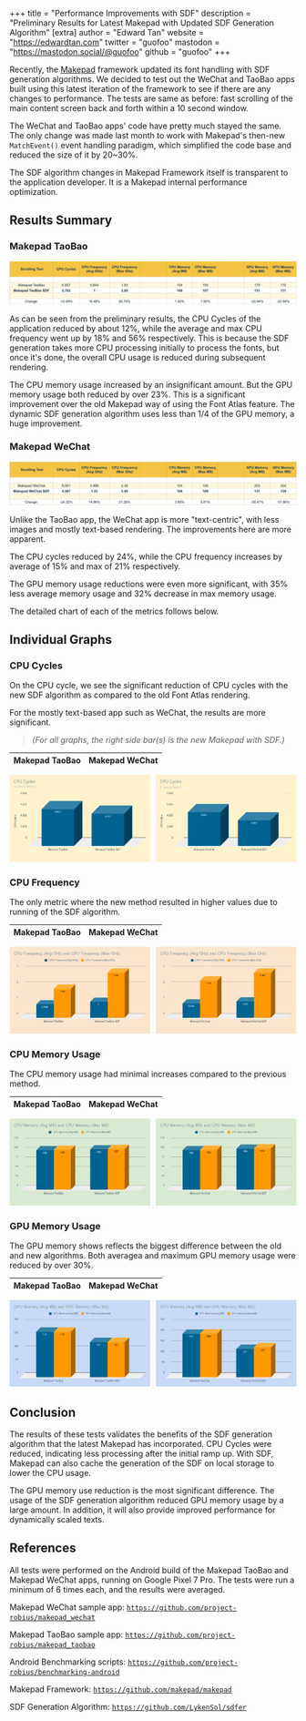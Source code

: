 +++
title = "Performance Improvements with SDF"
description = "Preliminary Results for Latest Makepad with Updated SDF Generation Algorithm"
[extra]
author = "Edward Tan"
website = "https://edwardtan.com"
twitter = "guofoo"
mastodon = "https://mastodon.social/@guofoo"
github = "guofoo"
+++

Recently, the [Makepad](https://github.com/makepad/makepad) framework updated its font handling with SDF generation algorithms. We decided to test out the WeChat and TaoBao apps built using this latest iteration of the framework to see if there are any changes to performance. The tests are same as before: fast scrolling of the main content screen back and forth within a 10 second window.

The WeChat and TaoBao apps' code have pretty much stayed the same. The only change was made last month to work with Makepad's then-new `MatchEvent()` event handling paradigm, which simplified the code base and reduced the size of it by 20~30%.

The SDF algorithm changes in Makepad Framework itself is transparent to the application developer. It is a Makepad internal performance optimization.

## Results Summary

### Makepad TaoBao

![TaoBao Results Summary](/blog/makepad-sdf-taobao-results.png)

As can be seen from the preliminary results, the CPU Cycles of the application reduced by about 12%, while the average and max CPU frequency went up by 18% and 56% respectively. This is because the SDF generation takes more CPU processing initially to process the fonts, but once it's done, the overall CPU usage is reduced during subsequent rendering.

The CPU memory usage increased by an insignificant amount. But the GPU memory usage both reduced by over 23%. This is a significant improvement over the old Makepad way of using the Font Atlas feature. The dynamic SDF generation algorithm uses less than 1/4 of the GPU memory, a huge improvement.

### Makepad WeChat

![WeChat Results Summary](/blog/makepad-sdf-wechat-results.png)

Unlike the TaoBao app, the WeChat app is more "text-centric", with less images and mostly text-based rendering. The improvements here are more apparent.

The CPU cycles reduced by 24%, while the CPU frequency increases by average of 15% and max of 21% respectively.

The GPU memory usage reductions were even more significant, with 35% less average memory usage and 32% decrease in max memory usage.

The detailed chart of each of the metrics follows below.

## Individual Graphs

### CPU Cycles

On the CPU cycle, we see the significant reduction of CPU cycles with the new SDF algorithm as compared to the old Font Atlas rendering.

For the mostly text-based app such as WeChat, the results are more significant.

> _(For all graphs, the right side bar(s) is the new Makepad with SDF.)_

Makepad TaoBao | Makepad WeChat
--- | ---
<div style="display:flex">
  <div style="flex:1;padding-right:5px;">
    <a href="/blog/cpu-cycles-3.png" target="_new">
      <img src="/blog/cpu-cycles-3.png" width="100%" alt="CPU Cycles" />
    </a>
  </div>
  <div style="flex:1;padding-left:5px;">
    <a href="/blog/cpu-cycles-4.png" target="_new">
      <img src="/blog/cpu-cycles-4.png" width="100%" alt="CPU Cycles" />
    </a>
  </div>
</div>

### CPU Frequency

The only metric where the new method resulted in higher values due to running of the SDF algorithm.

Makepad TaoBao | Makepad WeChat
--- | ---
<div style="display:flex">
  <div style="flex:1;padding-right:5px;">
    <a href="/blog/cpu-frequency-3.png" target="_new">
      <img src="/blog/cpu-frequency-3.png" width="100%" alt="CPU Frequency" />
    </a>
  </div>
  <div style="flex:1;padding-left:5px;">
    <a href="/blog/cpu-frequency-4.png" target="_new">
      <img src="/blog/cpu-frequency-4.png" width="100%" alt="CPU Frequency" />
    </a>
  </div>
</div>

### CPU Memory Usage

The CPU memory usage had minimal increases compared to the previous method.

Makepad TaoBao | Makepad WeChat
--- | ---
<div style="display:flex">
  <div style="flex:1;padding-right:5px;">
    <a href="/blog/cpu-memory-3.png" target="_new">
      <img src="/blog/cpu-memory-3.png" width="100%" alt="CPU Memory" />
    </a>
  </div>
  <div style="flex:1;padding-left:5px;">
    <a href="/blog/cpu-memory-4.png" target="_new">
      <img src="/blog/cpu-memory-4.png" width="100%" alt="CPU Memory" />
    </a>
  </div>
</div>

### GPU Memory Usage

The GPU memory shows reflects the biggest difference between the old and new algorithms. Both averagea and maximum GPU memory usage were reduced by over 30%.

Makepad TaoBao | Makepad WeChat
--- | ---
<div style="display:flex">
  <div style="flex:1;padding-right:5px;">
    <a href="/blog/gpu-memory-3.png" target="_new">
      <img src="/blog/gpu-memory-3.png" width="100%" alt="GPU Memory" />
    </a>
  </div>
  <div style="flex:1;padding-left:5px;">
    <a href="/blog/gpu-memory-4.png" target="_new">
      <img src="/blog/gpu-memory-4.png" width="100%" alt="GPU Memory" />
    </a>
  </div>
</div>

## Conclusion

The results of these tests validates the benefits of the SDF generation algorithm that the latest Makepad has incorporated. CPU Cycles were reduced, indicating less processing after the initial ramp up. With SDF, Makepad can also cache the generation of the SDF on local storage to lower the CPU usage.

The GPU memory use reduction is the most significant difference. The usage of the SDF generation algorithm reduced GPU memory usage by a large amount. In addition, it will also provide improved performance for dynamically scaled texts.

## References

All tests were performed on the Android build of the Makepad TaoBao and Makepad WeChat apps, running on Google Pixel 7 Pro.  The tests were run a minimum of 6 times each, and the results were averaged.

Makepad WeChat sample app:
[`https://github.com/project-robius/makepad_wechat`](https://github.com/project-robius/makepad_wechat)

Makepad TaoBao sample app:
[`https://github.com/project-robius/makepad_taobao`](https://github.com/project-robius/makepad_taobao)

Android Benchmarking scripts:
[`https://github.com/project-robius/benchmarking-android`](https://github.com/project-robius/benchmarking-android)

Makepad Framework:
[`https://github.com/makepad/makepad`](https://github.com/makepad/makepad)

SDF Generation Algorithm:
[`https://github.com/LykenSol/sdfer`](https://github.com/LykenSol/sdfer)
